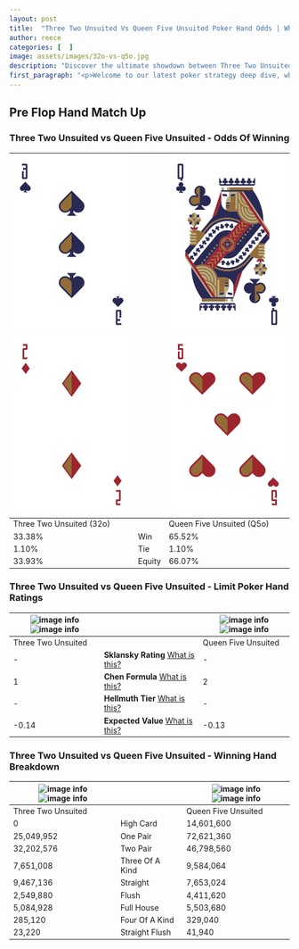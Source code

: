 ```yaml
---
layout: post
title:  "Three Two Unsuited Vs Queen Five Unsuited Poker Hand Odds | Which Is The Better Hand In Poker? A Complete Guide"
author: reece
categories: [  ]
image: assets/images/32o-vs-q5o.jpg
description: "Discover the ultimate showdown between Three Two Unsuited and Queen Five Unsuited in poker! Uncover the odds, strategies, and scenarios where one hand triumphs over the other. Get ready to up your poker game with this thrilling analysis."
first_paragraph: "<p>Welcome to our latest poker strategy deep dive, where we're pitting two distinct hands against each other in a high-stakes showdown: Three Two Unsuited vs Queen Five Unsuited.</p><p>In the dynamic world of poker, every decision counts, and knowing which hand holds the upper hand is key to your success at the table.</p><p>In this article, we'll dissect these two hands, explore the scenarios where one dominates the other, and equip you with the knowledge to make strategic choices that can tip the odds in your favor.</p><p>Get ready to unravel the intriguing dynamics of these poker hands and elevate your game to new heights.</p>"
---
```




[comment]: # (sp0)

## Pre Flop Hand Match Up

<div class="table hand-ratings" markdown="1"> 



### Three Two Unsuited vs Queen Five Unsuited - Odds Of Winning


    
| ![image info](assets/images/hand1/3.png) ![image info](assets/images/hand1/2o.png) |  | ![image info](assets/images/hand2/q.png) ![image info](assets/images/hand2/5o.png) |
| -------- | -------- | -------- |
| Three Two Unsuited (32o) |  | Queen Five Unsuited (Q5o) |
| 33.38% | Win | 65.52% |
| 1.10% | Tie | 1.10% |
| 33.93% | Equity | 66.07% |




[comment]: # (sp1)



### Three Two Unsuited vs Queen Five Unsuited - Limit Poker Hand Ratings


    
| ![image info](https://www.riverpairs.com/assets/images/hand1/3.png) ![image info](https://www.riverpairs.com/assets/images/hand1/2o.png) |  | ![image info](https://www.riverpairs.com/assets/images/hand2/q.png) ![image info](https://www.riverpairs.com/assets/images/hand2/5o.png) |
| -------- | -------- | -------- |
| Three Two Unsuited |  | Queen Five Unsuited |
| - | **Sklansky Rating** [What is this?](/sklansky-rating-explained) | - |
| 1 | **Chen Formula** [What is this?](/chen-formula-explained) | 2 |
| - | **Hellmuth Tier** [What is this?](/Hellmuth-tier-explained) | - |
| -0.14 | **Expected Value** [What is this?](/expected-value-explained) | -0.13 |




[comment]: # (sp2)



### Three Two Unsuited vs Queen Five Unsuited - Winning Hand Breakdown


    
| ![image info](https://www.riverpairs.com/assets/images/hand1/3.png) ![image info](https://www.riverpairs.com/assets/images/hand1/2o.png) |  | ![image info](https://www.riverpairs.com/assets/images/hand2/q.png) ![image info](https://www.riverpairs.com/assets/images/hand2/5o.png) |
| -------- | -------- | -------- |
| Three Two Unsuited |  | Queen Five Unsuited |
| 0 | High Card | 14,601,600 |
| 25,049,952 | One Pair | 72,621,360 |
| 32,202,576 | Two Pair | 46,798,560 |
| 7,651,008 | Three Of A Kind | 9,584,064 |
| 9,467,136 | Straight | 7,653,024 |
| 2,549,880 | Flush | 4,411,620 |
| 5,084,928 | Full House | 5,503,680 |
| 285,120 | Four Of A Kind | 329,040 |
| 23,220 | Straight Flush | 41,940 |




[comment]: # (sp3)



</div>

[comment]: # (sp4)



[comment]: # (sp5)

